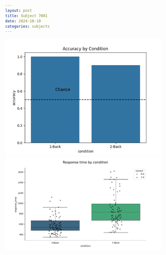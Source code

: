```yaml
---
layout: post
title: Subject 7001
date: 2024-10-10
categories: subjects
---
```


![](data/7001/run-1/7001_ATS_acc.png)
![](data/7001/run-1/7001_ATS_rt.png)
